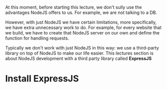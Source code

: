 At this moment, before starting this lecture, we don't sully use the advantages NodeJS offers to us.
For example, we are not talking to a DB.

However, with just NodeJS we have certain limitations, more specifically, we have extra unnecessary work to do.
For example, for every website that we build, we have to create that NodeJS server on our own and define the function for handling requests.

Typically we don't work with just NodeJS in this way: we use a third-party library on top of NodeJS to make our life easier.
This lectures section is about NodeJS development with a third party library called **ExpressJS**

# Install ExpressJS